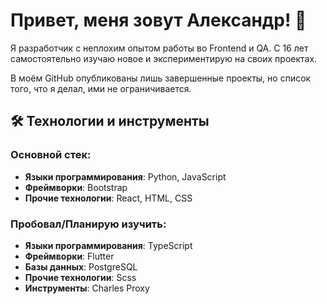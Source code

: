 # Привет, меня зовут Александр! 👋

Я разработчик с неплохим опытом работы во Frontend и QA. С 16 лет самостоятельно изучаю новое и экспериментирую на своих проектах.

В моём GitHub опубликованы лишь завершенные проекты, но список того, что я делал, ими не ограничивается.

## 🛠️ Технологии и инструменты

### Основной стек:
- **Языки программирования**: Python, JavaScript
- **Фреймворки**: Bootstrap
- **Прочие технологии**: React, HTML, CSS

### Пробовал/Планирую изучить:
- **Языки программирования**: TypeScript
- **Фреймворки**: Flutter
- **Базы данных**: PostgreSQL
- **Прочие технологии**: Scss
- **Инструменты**: Charles Proxy

